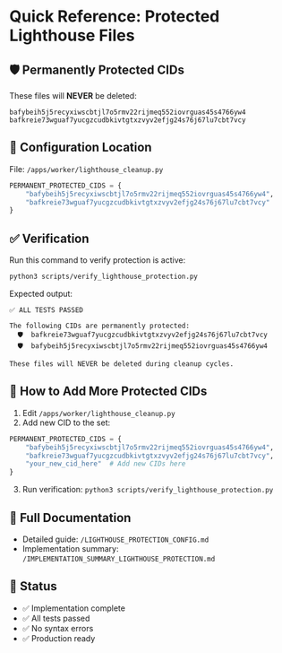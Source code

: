 # Quick Reference: Protected Lighthouse Files

## 🛡️ Permanently Protected CIDs

These files will **NEVER** be deleted:

```
bafybeih5j5recyxiwscbtjl7o5rmv22rijmeq552iovrguas45s4766yw4
bafkreie73wguaf7yucgzcudbkivtgtxzvyv2efjg24s76j67lu7cbt7vcy
```

## 📍 Configuration Location

File: `/apps/worker/lighthouse_cleanup.py`

```python
PERMANENT_PROTECTED_CIDS = {
    "bafybeih5j5recyxiwscbtjl7o5rmv22rijmeq552iovrguas45s4766yw4",
    "bafkreie73wguaf7yucgzcudbkivtgtxzvyv2efjg24s76j67lu7cbt7vcy"
}
```

## ✅ Verification

Run this command to verify protection is active:

```bash
python3 scripts/verify_lighthouse_protection.py
```

Expected output:
```
✅ ALL TESTS PASSED

The following CIDs are permanently protected:
  🛡️  bafkreie73wguaf7yucgzcudbkivtgtxzvyv2efjg24s76j67lu7cbt7vcy
  🛡️  bafybeih5j5recyxiwscbtjl7o5rmv22rijmeq552iovrguas45s4766yw4

These files will NEVER be deleted during cleanup cycles.
```

## 🔧 How to Add More Protected CIDs

1. Edit `/apps/worker/lighthouse_cleanup.py`
2. Add new CID to the set:

```python
PERMANENT_PROTECTED_CIDS = {
    "bafybeih5j5recyxiwscbtjl7o5rmv22rijmeq552iovrguas45s4766yw4",
    "bafkreie73wguaf7yucgzcudbkivtgtxzvyv2efjg24s76j67lu7cbt7vcy",
    "your_new_cid_here"  # Add new CIDs here
}
```

3. Run verification: `python3 scripts/verify_lighthouse_protection.py`

## 📖 Full Documentation

- Detailed guide: `/LIGHTHOUSE_PROTECTION_CONFIG.md`
- Implementation summary: `/IMPLEMENTATION_SUMMARY_LIGHTHOUSE_PROTECTION.md`

## 🚀 Status

- ✅ Implementation complete
- ✅ All tests passed
- ✅ No syntax errors
- ✅ Production ready
